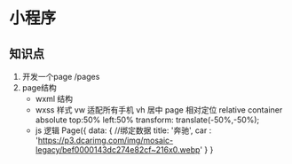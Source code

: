 # 小程序
## 知识点
1. 开发一个page
        /pages
2. page结构
    - wxml 结构
    - wxss 样式
        vw 适配所有手机
        vh 
        居中
        page 相对定位 relative
        container absolute
                    top:50%
                    left:50%
                    transform: translate(-50%,-50%);
    - js 逻辑
        Page({
            data: { //绑定数据
                title: '奔驰',
                car : 'https://p3.dcarimg.com/img/mosaic-legacy/bef0000143dc274e82cf~216x0.webp'
            }
        }